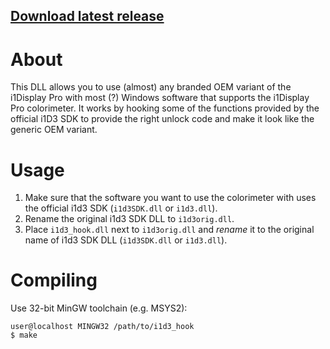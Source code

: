 ## [Download latest release](https://github.com/dantmnf/i1d3_hook/releases/latest/download/i1d3_hook.dll)

# About
This DLL allows you to use (almost) any branded OEM variant of the i1Display Pro with most (?) Windows software that supports the i1Display Pro colorimeter. It works by hooking some of the functions provided by the official i1D3 SDK to provide the right unlock code and make it look like the generic OEM variant.

# Usage
1. Make sure that the software you want to use the colorimeter with uses the official i1d3 SDK (`i1d3SDK.dll` or `i1d3.dll`).
2. Rename the original i1d3 SDK DLL to `i1d3orig.dll`.
3. Place `i1d3_hook.dll` next to `i1d3orig.dll` and *rename* it to the original name of i1d3 SDK DLL (`i1d3SDK.dll` or `i1d3.dll`).

# Compiling
Use 32-bit MinGW toolchain (e.g. MSYS2):

```console
user@localhost MINGW32 /path/to/i1d3_hook
$ make
```
